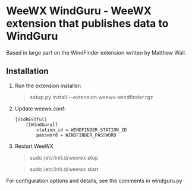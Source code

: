 WeeWX WindGuru - WeeWX extension that publishes data to WindGuru
=
Based in large part on the WindFinder extension written by Matthew Wall.

## Installation
1. Run the extension installer:

   > setup.py install --extension weewx-windfinder.tgz

2. Update weewx.conf:

    ```
    [StdRESTful]
        [[WindGuru]]
            station_id = WINDFINDER_STATION_ID
            password = WINDFINDER_PASSWORD
    ```

3. Restart WeeWX

    > sudo /etc/init.d/weewx stop

    > sudo /etc/init.d/weewx start

For configuration options and details, see the comments in windguru.py
